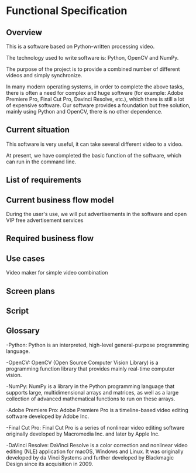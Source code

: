 # Functional Specification

## Overview

This is a software based on Python-written processing video.

The technology used to write software is: Python, OpenCV and NumPy.

The purpose of the project is to provide a combined number of different videos and simply synchronize.

In many modern operating systems, in order to complete the above tasks, there is often a need for complex and huge software (for example: Adobe Premiere Pro, Final Cut Pro, Davinci Resolve, etc.), which there is still a lot of expensive software. Our software provides a foundation but free solution, mainly using Python and OpenCV, there is no other dependence.

## Current situation

This software is very useful, it can take several different video to a video.

At present, we have completed the basic function of the software, which can run in the command line.

## List of requirements

## Current business flow model
During the user's use, we will put advertisements in the software and open VIP free advertisement services

## Required business flow

## Use cases
Video maker for simple video combination

## Screen plans

## Script

## Glossary

-Python: Python is an interpreted, high-level general-purpose programming language.

-OpenCV: OpenCV (Open Source Computer Vision Library) is a programming function library that provides mainly real-time computer vision.

-NumPy: NumPy is a library in the Python programming language that supports large, multidimensional arrays and matrices, as well as a large collection of advanced mathematical functions to run on these arrays.

-Adobe Premiere Pro: Adobe Premiere Pro is a timeline-based video editing software developed by Adobe Inc.

-Final Cut Pro: Final Cut Pro is a series of nonlinear video editing software originally developed by Macromedia Inc. and later by Apple Inc.

-DaVinci Resolve: DaVinci Resolve is a color correction and nonlinear video editing (NLE) application for macOS, Windows and Linux. It was originally developed by da Vinci Systems and further developed by Blackmagic Design since its acquisition in 2009.
